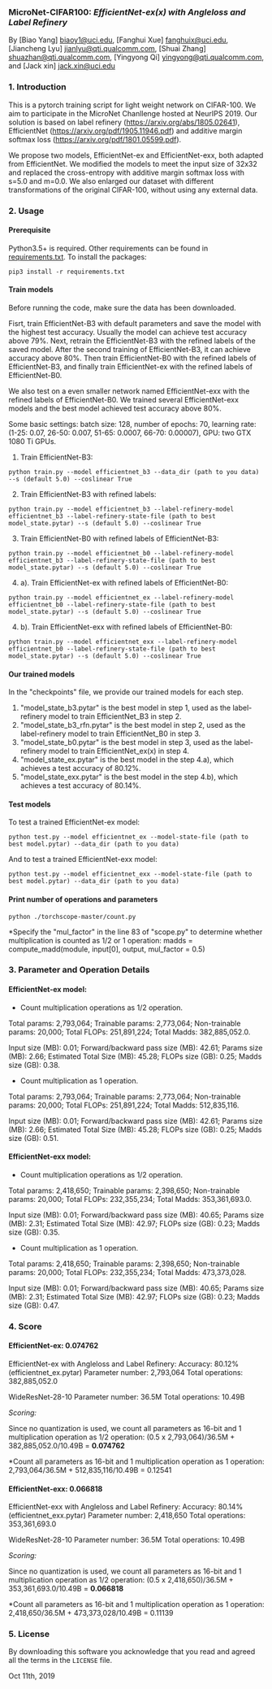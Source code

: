 ### MicroNet-CIFAR100: *EfficientNet-ex(x) with Angleloss and Label Refinery*
By [Biao Yang] biaoy1@uci.edu,
[Fanghui Xue] fanghuix@uci.edu,
[Jiancheng Lyu] jianlyu@qti.qualcomm.com,
[Shuai Zhang] shuazhan@qti.qualcomm.com,
[Yingyong Qi] yingyong@qti.qualcomm.com,
and [Jack xin] jack.xin@uci.edu


### 1. Introduction
This is a pytorch training script for light weight network on CIFAR-100. We aim to participate in the MicroNet Chanllenge hosted at NeurIPS 2019. Our solution is based on label refinery (https://arxiv.org/abs/1805.02641), EfficientNet (https://arxiv.org/pdf/1905.11946.pdf) and additive margin softmax loss (https://arxiv.org/pdf/1801.05599.pdf).

We propose two models, EfficientNet-ex and EfficientNet-exx, both adapted from EfficientNet. We modified the models to meet the input size of 32x32 and replaced the cross-entropy with additive margin softmax loss with s=5.0 and m=0.0. We also enlarged our dataset with different transformations of the original CIFAR-100, without using any external data.


### 2. Usage
#### Prerequisite
Python3.5+ is required. Other requirements can be found in [requirements.txt](requirements.txt).
To install the packages:
```
pip3 install -r requirements.txt
```

#### Train models
Before running the code, make sure the data has been downloaded.

Fisrt, train EfficientNet-B3 with default parameters and save the model with the highest test accuracy. Usually the model can achieve test accuracy above 79%.
Next, retrain the EfficientNet-B3 with the refined labels of the saved model. After the second training of EfficientNet-B3, it can achieve accuracy above 80%.
Then train EfficientNet-B0 with the refined labels of EfficientNet-B3, and finally train EfficientNet-ex with the refined labels of EfficientNet-B0.

We also test on a even smaller network named EfficientNet-exx with the refined labels of EfficientNet-B0. We trained several EfficientNet-exx models and the best model achieved test accuracy above 80%.

Some basic settings: 
batch size: 128, number of epochs: 70, learning rate: (1-25: 0.07, 26-50: 0.007, 51-65: 0.0007, 66-70: 0.00007), GPU: two GTX 1080 Ti GPUs.

1. Train EfficientNet-B3:
```
python train.py --model efficientnet_b3 --data_dir (path to you data) --s (default 5.0) --coslinear True
```
2. Train EfficientNet-B3 with refined labels:
```
python train.py --model efficientnet_b3 --label-refinery-model efficientnet_b3 --label-refinery-state-file (path to best model_state.pytar) --s (default 5.0) --coslinear True
```
3. Train EfficientNet-B0 with refined labels of EfficientNet-B3:
```
python train.py --model efficientnet_b0 --label-refinery-model efficientnet_b3 --label-refinery-state-file (path to best model_state.pytar) --s (default 5.0) --coslinear True
```
4. a). Train EfficientNet-ex with refined labels of EfficientNet-B0:
```
python train.py --model efficientnet_ex --label-refinery-model efficientnet_b0 --label-refinery-state-file (path to best model_state.pytar) --s (default 5.0) --coslinear True
```
4. b). Train EfficientNet-exx with refined labels of EfficientNet-B0:
```
python train.py --model efficientnet_exx --label-refinery-model efficientnet_b0 --label-refinery-state-file (path to best model_state.pytar) --s (default 5.0) --coslinear True
```

#### Our trained models
In the "checkpoints" file, we provide our trained models for each step. 
1. "model_state_b3.pytar" is the best model in step 1, used as the label-refinery model to train EfficientNet_B3 in step 2. 
2. "model_state_b3_rfn.pytar" is the best model in step 2, used as the label-refinery model to train EfficientNet_B0 in step 3. 
3. "model_state_b0.pytar" is the best model in step 3, used as the label-refinery model to train EfficientNet_ex(x) in step 4. 
4. "model_state_ex.pytar" is the best model in the step 4.a), which achieves a test accuracy of 80.12%. 
4. "model_state_exx.pytar" is the best model in the step 4.b), which achieves a test accuracy of 80.14%. 


#### Test models
To test a trained EfficientNet-ex model:
```
python test.py --model efficientnet_ex --model-state-file (path to best model.pytar) --data_dir (path to you data)
```
And to test a trained EfficientNet-exx model:
```
python test.py --model efficientnet_exx --model-state-file (path to best model.pytar) --data_dir (path to you data)
```

#### Print number of operations and parameters
```
python ./torchscope-master/count.py
```
*Specify the "mul_factor" in the line 83 of "scope.py" to determine whether multiplication is counted as 1/2 or 1 operation:
madds = compute_madd(module, input[0], output, mul_factor = 0.5)

### 3. Parameter and Operation Details
#### EfficientNet-ex model:
* Count multiplication operations as 1/2 operation.

Total params: 2,793,064;
Trainable params: 2,773,064;
Non-trainable params: 20,000;
Total FLOPs: 251,891,224;
Total Madds: 382,885,052.0.

Input size (MB): 0.01;
Forward/backward pass size (MB): 42.61;
Params size (MB): 2.66;
Estimated Total Size (MB): 45.28;
FLOPs size (GB): 0.25;
Madds size (GB): 0.38.

* Count multiplication as 1 operation.

Total params: 2,793,064;
Trainable params: 2,773,064;
Non-trainable params: 20,000;
Total FLOPs: 251,891,224;
Total Madds: 512,835,116.

Input size (MB): 0.01;
Forward/backward pass size (MB): 42.61;
Params size (MB): 2.66;
Estimated Total Size (MB): 45.28;
FLOPs size (GB): 0.25;
Madds size (GB): 0.51.


#### EfficientNet-exx model:
* Count multiplication operations as 1/2 operation.

Total params: 2,418,650;
Trainable params: 2,398,650;
Non-trainable params: 20,000;
Total FLOPs: 232,355,234;
Total Madds: 353,361,693.0.

Input size (MB): 0.01;
Forward/backward pass size (MB): 40.65;
Params size (MB): 2.31;
Estimated Total Size (MB): 42.97;
FLOPs size (GB): 0.23;
Madds size (GB): 0.35.

* Count multiplication as 1 operation.

Total params: 2,418,650;
Trainable params: 2,398,650;
Non-trainable params: 20,000;
Total FLOPs: 232,355,234;
Total Madds: 473,373,028.

Input size (MB): 0.01;
Forward/backward pass size (MB): 40.65;
Params size (MB): 2.31;
Estimated Total Size (MB): 42.97;
FLOPs size (GB): 0.23;
Madds size (GB): 0.47.


### 4. Score
#### EfficientNet-ex: 0.074762
EfficientNet-ex with Angleloss and Label Refinery:
Accuracy: 80.12% (efficientnet_ex.pytar)
Parameter number: 2,793,064
Total operations: 382,885,052.0

WideResNet-28-10
Parameter number: 36.5M
Total operations: 10.49B

*Scoring:*

Since no quantization is used, we count all parameters as 16-bit and 1 multiplication operation as 1/2 operation:
(0.5 x 2,793,064)/36.5M + 382,885,052.0/10.49B = **0.074762**

*Count all parameters as 16-bit and 1 multiplication operation as 1 operation:
2,793,064/36.5M + 512,835,116/10.49B = 0.12541


#### EfficientNet-exx: 0.066818
EfficientNet-exx with Angleloss and Label Refinery:
Accuracy: 80.14% (efficientnet_exx.pytar)
Parameter number: 2,418,650
Total operations: 353,361,693.0

WideResNet-28-10
Parameter number: 36.5M
Total operations: 10.49B

*Scoring:*

Since no quantization is used, we count all parameters as 16-bit and 1 multiplication operation as 1/2 operation:
(0.5 x 2,418,650)/36.5M + 353,361,693.0/10.49B = **0.066818**

*Count all parameters as 16-bit and 1 multiplication operation as 1 operation:
2,418,650/36.5M + 473,373,028/10.49B = 0.11139

### 5. License
By downloading this software you acknowledge that you read and agreed all the
terms in the `LICENSE` file.

Oct 11th, 2019
